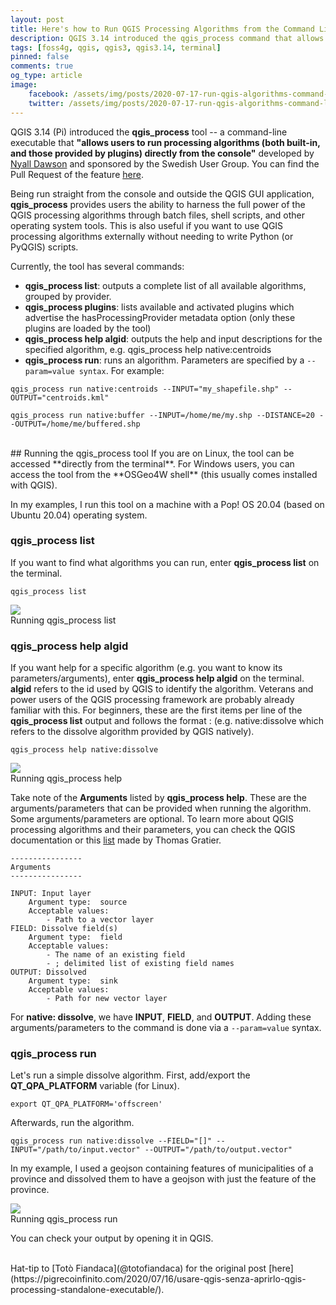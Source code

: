 ```yaml
---
layout: post
title: Here's how to Run QGIS Processing Algorithms from the Command Line
description: QGIS 3.14 introduced the qgis_process command that allows users to run QGIS processing algorithms from the console without having the QGIS GUI open.
tags: [foss4g, qgis, qgis3, qgis3.14, terminal]
pinned: false
comments: true
og_type: article
image:
    facebook: /assets/img/posts/2020-07-17-run-qgis-algorithms-command-line/main.webp
    twitter: /assets/img/posts/2020-07-17-run-qgis-algorithms-command-line/main.webp
---
```

QGIS 3.14 (Pi) introduced the **qgis_process** tool -- a command-line executable that **"allows users to run processing algorithms (both built-in, and those provided by plugins) directly from the console"** developed by [Nyall Dawson](https://twitter.com/nyalldawson) and sponsored by the Swedish User Group. You can find the Pull Request of the feature [here](https://github.com/qgis/QGIS/pull/34617).

Being run straight from the console and outside the QGIS GUI application, **qgis_process** provides users the ability to harness the full power of the QGIS processing algorithms through batch files, shell scripts, and other operating system tools. This is also useful if you want to use QGIS processing algorithms externally without needing to write Python (or PyQGIS) scripts.

Currently, the tool has several commands:

* **qgis_process list**: outputs a complete list of all available algorithms, grouped by provider.
* **qgis_process plugins**: lists available and activated plugins which advertise the hasProcessingProvider metadata option (only these plugins are loaded by the tool)
* **qgis_process help algid**: outputs the help and input descriptions for the specified algorithm, e.g. qgis_process help native:centroids
* **qgis_process run**: runs an algorithm. Parameters are specified by a ```--param=value syntax```. For example:

```shell
qgis_process run native:centroids --INPUT="my_shapefile.shp" --OUTPUT="centroids.kml"
```
```shell
qgis_process run native:buffer --INPUT=/home/me/my.shp --DISTANCE=20 --OUTPUT=/home/me/buffered.shp
```
<br>
## Running the qgis_process tool
If you are on Linux, the tool can be accessed **directly from the terminal**. For Windows users, you can access the tool from the **OSGeo4W shell** (this usually comes installed with QGIS).

In my examples, I run this tool on a machine with a Pop! OS 20.04 (based on Ubuntu 20.04) operating system.

### qgis_process list
If you want to find what algorithms you can run, enter **qgis_process list** on the terminal.
```shell
qgis_process list
```
<div class='col-lg-12 img-container'><img class='img-fluid post-img img-shadow' src='{{ site.baseurl }}/assets/img/posts/2020-07-17-run-qgis-algorithms-command-line/qgis_process_list.webp'><figcaption class='figure-caption text-center'>Running qgis_process list</figcaption></div>

### qgis_process help algid
If you want help for a specific algorithm (e.g. you want to know its parameters/arguments), enter **qgis_process help algid** on the terminal. **algid** refers to the id used by QGIS to identify the algorithm. Veterans and power users of the QGIS processing framework are probably already familiar with this. For beginners, these are the first items per line of the **qgis_process list** output and follows the format <provider>:<algorithm name> (e.g. native:dissolve which refers to the dissolve algorithm provided by QGIS natively).
```shell
qgis_process help native:dissolve
```
<div class='col-lg-12 img-container'><img class='img-fluid post-img img-shadow' src='{{ site.baseurl }}/assets/img/posts/2020-07-17-run-qgis-algorithms-command-line/qgis_process_help.webp'><figcaption class='figure-caption text-center'>Running qgis_process help</figcaption></div>

Take note of the **Arguments** listed by **qgis_process help**. These are the arguments/parameters that can be provided when running the algorithm. Some arguments/parameters are optional. To learn more about QGIS processing algorithms and their parameters, you can check the QGIS documentation or this [list](https://gist.githack.com/ThomasG77/7ef3163f2c45f83fd90040ea84a37af2/raw/1b03ef2e0a7fa12d9c95975208d22e0bbe272b60/index.html) made by Thomas Gratier.

```shell
----------------
Arguments
----------------

INPUT: Input layer
	Argument type:	source
	Acceptable values:
		- Path to a vector layer
FIELD: Dissolve field(s)
	Argument type:	field
	Acceptable values:
		- The name of an existing field
		- ; delimited list of existing field names
OUTPUT: Dissolved
	Argument type:	sink
	Acceptable values:
		- Path for new vector layer
```

For **native: dissolve**, we have **INPUT**, **FIELD**, and **OUTPUT**. Adding these arguments/parameters to the command is done via a ```--param=value``` syntax.

### qgis_process run
Let's run a simple dissolve algorithm. First, add/export the **QT_QPA_PLATFORM** variable (for Linux).
```shell
export QT_QPA_PLATFORM='offscreen'
```

Afterwards, run the algorithm.
```shell
qgis_process run native:dissolve --FIELD="[]" --INPUT="/path/to/input.vector" --OUTPUT="/path/to/output.vector"
```

In my example, I used a geojson containing features of municipalities of a province and dissolved them to have a geojson with just the feature of the province.

<div class='col-lg-12 img-container'><img class='img-fluid post-img img-shadow' src='{{ site.baseurl }}/assets/img/posts/2020-07-17-run-qgis-algorithms-command-line/qgis_process_dissolve.webp'><figcaption class='figure-caption text-center'>Running qgis_process run</figcaption></div>

You can check your output by opening it in QGIS.

<br>
Hat-tip to [Totò Fiandaca](@totofiandaca) for the original post [here](https://pigrecoinfinito.com/2020/07/16/usare-qgis-senza-aprirlo-qgis-processing-standalone-executable/).
